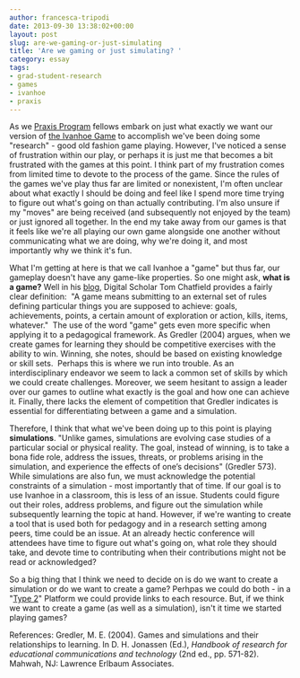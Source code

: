 ```yaml
---
author: francesca-tripodi
date: 2013-09-30 13:38:02+00:00
layout: post
slug: are-we-gaming-or-just-simulating
title: 'Are we gaming or just simulating? '
category: essay
tags:
- grad-student-research
- games
- ivanhoe
- praxis
---
```


As we [Praxis Program](https://praxis.scholarslab.org/) fellows embark on just what exactly we want our version of [the Ivanhoe Game](http://nowviskie.org/2009/sketching-ivanhoe/) to accomplish we've been doing some "research" - good old fashion game playing. However, I've noticed a sense of frustration within our play, or perhaps it is just me that becomes a bit frustrated with the games at this point. I think part of my frustration comes from limited time to devote to the process of the game. Since the rules of the games we've play thus far are limited or nonexistent, I'm often unclear about what exactly I should be doing and feel like I spend more time trying to figure out what's going on than actually contributing. I'm also unsure if my "moves" are being received (and subsequently not enjoyed by the team) or just ignored all together. In the end my take away from our games is that it feels like we're all playing our own game alongside one another without communicating what we are doing, why we're doing it, and most importantly why we think it's fun.

What I'm getting at here is that we call Ivanhoe a "game" but thus far, our gameplay doesn't have any game-like properties. So one might ask, **what is a game?** Well in his [blog](http://tomchatfield.net/2011/01/12/the-difference-between-games-and-toys/), Digital Scholar Tom Chatfield provides a fairly clear definition:  "A game means submitting to an external set of rules defining particular things you are supposed to achieve: goals, achievements, points, a certain amount of exploration or action, kills, items, whatever."  The use of the word "game" gets even more specific when applying it to a pedagogical framework. As Gredler (2004) argues, when we create games for learning they should be competitive exercises with the ability to win. Winning, she notes, should be based on existing knowledge or skill sets.  Perhaps this is where we run into trouble. As an interdisciplinary endeavor we seem to lack a common set of skills by which we could create challenges. Moreover, we seem hesitant to assign a leader over our games to outline what exactly is the goal and how one can achieve it. Finally, there lacks the element of competition that Gredler indicates is essential for differentiating between a game and a simulation.

Therefore, I think that what we've been doing up to this point is playing **simulations**. "Unlike games, simulations are evolving case studies of a particular social or physical reality. The goal, instead of winning, is to take a bona fide role, address the issues, threats, or problems arising in the simulation, and experience the effects of one’s decisions" (Gredler 573). While simulations are also fun, we must acknowledge the potential constraints of a simulation - most importantly that of time. If our goal is to use Ivanhoe in a classroom, this is less of an issue. Students could figure out their roles, address problems, and figure out the simulation while subsequently learning the topic at hand. However, if we're wanting to create a tool that is used both for pedagogy and in a research setting among peers, time could be an issue. At an already hectic conference will attendees have time to figure out what's going on, what role they should take, and devote time to contributing when their contributions might not be read or acknowledged?

So a big thing that I think we need to decide on is do we want to create a simulation or do we want to create a game? Perhpas we could do both - in a "[Type 2](http://stephenramsay.us/2013/05/03/dh-one-and-two/)" Platform we could provide links to each resource. But, if we think we want to create a game (as well as a simulation), isn't it time we started playing games?

References: Gredler, M. E. (2004). Games and simulations and their relationships to learning. In D. H. Jonassen (Ed.), _Handbook of research for educational communications and technology_ (2nd ed., pp. 571-82). Mahwah, NJ: Lawrence Erlbaum Associates.
